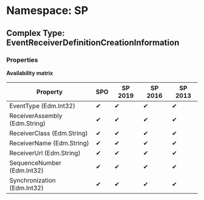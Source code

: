 # Namespace: SP

## Complex Type: EventReceiverDefinitionCreationInformation

### Properties

**Availability matrix**

Property | SPO | SP 2019 | SP 2016 | SP 2013
----------|-----|---------|---------|--------
EventType (Edm.Int32) | ✔ | ✔ | ✔ | ✔
ReceiverAssembly (Edm.String) | ✔ | ✔ | ✔ | ✔
ReceiverClass (Edm.String) | ✔ | ✔ | ✔ | ✔
ReceiverName (Edm.String) | ✔ | ✔ | ✔ | ✔
ReceiverUrl (Edm.String) | ✔ | ✔ | ✔ | ✔
SequenceNumber (Edm.Int32) | ✔ | ✔ | ✔ | ✔
Synchronization (Edm.Int32) | ✔ | ✔ | ✔ | ✔
